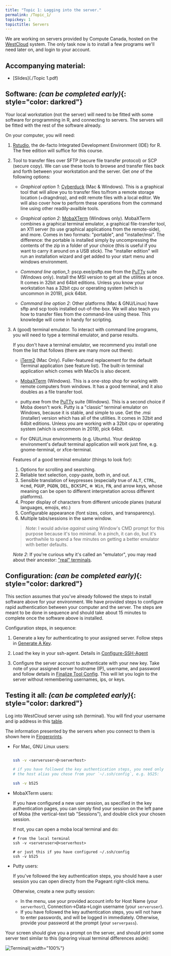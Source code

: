 ```yaml
---
title: "Topic 1: Logging into the server."
permalink: /Topic_1/
topickey: 1
topictitle: Servers
---
```


We are working on servers provided by Compute Canada, hosted on the
[WestCloud](https://www.computecanada.ca/research-portal/national-services/compute-canada-cloud/)
system. The only task now is to install a few programs we'll need
later on, and login to your account.

Accompanying material:
---------------------

* [Slides](./Topic 1.pdf)



Software: _(can be completed early)_{: style="color: darkred"}
-------------------

Your local workstation (not the server) will need to be fitted with some
software for programming in R, and connecting to servers. The servers
will be fitted with the rest of the software already.

On your computer, you will need:

1. [Rstudio](https://www.rstudio.com/products/rstudio/download2/), the de-facto Integrated Development Environment (IDE) for R.
   The free edition will suffice for this course.

1. Tool to transfer files over SFTP (secure file transfer protocol) or
   SCP (secure copy). We can use these tools to browse and transfer files
   back and forth between your workstation and the server. Get *one* of the following options:

   * _Graphical option 1_: [Cyberduck](https://cyberduck.io/?l=en) (Mac &
    Windows). This is a graphical tool that will allow you to transfer
    files to/from a remote storage location (+dragndrop), and edit remote
    files with a local editor. We will also cover how to perform these
    operations from the command line using other readily-availble
    tools.

   * _Graphical option 2_:
   [MobaXTerm](https://mobaxterm.mobatek.net/download-home-edition.html)
   (Windows only). MobaXTerm combines a graphical terminal emulator, a
   graphical file-transfer tool, an X11 server (to use graphical
   applications from the remote-side), and more. Comes in two formats:
   "portable", and "installer/msi". The difference: the portable is
   installed simply by uncompressing the contents of the zip in a
   folder of your choice (this is useful if you want to carry it
   around on a USB stick). The "installer edition" will run an installation
   wizard and get added to your start menu and windows environment.

   * _Command line option_1_: pscp.exe/psftp.exe from the [PuTTy](https://www.chiark.greenend.org.uk/~sgtatham/putty/latest.html) suite (Windows only). Install the MSI version to get all the utilities at once. It comes in 32bit and 64bit editions. Unless you know your workstation has a 32bit cpu or operating system (which is uncommon in 2019), pick 64bit.

   * _Command line option 2_: Other platforms (Mac & GNU/Linux) have
     sftp and scp tools installed out-of-the-box. We will also teach
     you how to transfer files from the command-line using these. This
     knowledge will come in handy for scripting.

1. A (good) terminal emulator. To interact with command line programs, you will need to type a terminal emulator, and parse results.

   If you don't have a terminal emulator, we recommend you install one
   from the list that follows (there are many more out there):

    - [iTerm2](https://www.iterm2.com/) (Mac Only). Fuller-featured replacement for the default Terminal application (see feature list). The built-in terminal application which comes with MacOs is also decent.

    - [MobaXTerm](https://mobaxterm.mobatek.net/download-home-edition.html) (Windows). This is a one-stop shop for working with remote computers from windows. It has a good terminal, and it also doubles as a file transfer tool.

    - putty.exe from the [PuTTy](https://www.chiark.greenend.org.uk/~sgtatham/putty/latest.html) suite (Windows). This is a second choice if Moba doesn't work. Putty is a "classic" terminal emulator on Windows, because it is stable, and simple to use. Get the .msi (installer) version which has all of the utilities. It comes in 32bit and 64bit editions. Unless you are working with a 32bit cpu or operating system (which is uncommon in 2019), pick 64bit.

    - For GNU/Linux environments (e.g. Ubuntu). Your desktop environment's default terminal application will work just fine, e.g. gnome-terminal, or xfce-terminal.

   Features of a good terminal emulator (things to look for):
     1. Options for scrolling and searching.
     1. Reliable text selection, copy-paste, both in, and out.
     1. Sensible translation of keypresses (especially true of <kbd>ALT</kbd>, <kbd>CTRL</kbd>, <kbd>⌘cmd</kbd>, <kbd>PGUP</kbd>, <kbd>PGDN</kbd>, <kbd>DEL</kbd>, <kbd>BCKSPC</kbd>, <kbd>⊞ Win</kbd>, <kbd>FN</kbd>, and arrow keys, whose meaning can be open to different interpretation across different platforms).
     1. Proper display of characters from different unicode planes (natural languages, emojis, etc.)
     1. Configurable appearance (font sizes, colors, and transparency).
     1. Multiple tabs/sessions in the same window.

   > *Note*: I would advise *against* using Window's CMD prompt for
   this purpose because it's too minimal. In a pinch, it can do, but
   it's worthwhile to spend a few minutes on getting a better
   emulator with better defaults.
   >
   *Note 2*: If you're curious why it's called an "emulator", you may read about their ancestor: ["real" terminals](https://en.wikipedia.org/wiki/Computer_terminal#Text_terminals).


Configuration: _(can be completed early)_{: style="color: darkred"}
---------------

This section assumes that you've already followed the steps to install
software above for your environment. We have provided steps to
configure rapid authentication between your computer and the
server. The steps are meant to be done in sequence and should take
about 15 minutes to complete once the software above is installed.

Configuration steps, in sequence:

1. Generate a key for authenticating to your assigned server. Follow steps in [Generate A Key](./generate_a_key).

2. Load the key in your ssh-agent. Details in [Configure-SSH-Agent](./configure_ssh_agent)

3. Configure the server account to authenticate with your new key. Take note of your assigned server hostname (IP), username, and password and follow details in [Finalize Tool Config](./finalize_tool_config). This will let you login to the server without remembering usernames, ips, or keys.


Testing it all: _(can be completed early)_{: style="color: darkred"}
---------------

Log into WestCloud server using ssh (terminal). You will find your username and ip address in this [table](https://docs.google.com/spreadsheets/d/1v7k2-XtfiwOoQ3iZHnJyqVXsxgekVGXEtnFIvdk7aqU/edit?usp=sharing).

The information presented by the servers when you connect to them is shown here in [Fingerprints](./fingerprints).

* For Mac, GNU Linux users:

  ```bash

  ssh -v <serveruser>@<serverhost>

  # if you have followed the key authentication steps, you need only to specify
  # the host alias you chose from your `~/.ssh/config`, e.g. b525:

  ssh -v b525
  ```
* MobaXTerm users:

  If you have configured a new user session, as specified in the
  key authentication pages, you can simply find your session
  on the left pane of Moba (the vertical-text tab "Sessions"), and
  double click your chosen session.

  If not, you can open a moba local terminal and do:

  ```
  # from the local terminal
  ssh -v <serveruser>@<serverhost>

  # or just this if you have configured ~/.ssh/config
  ssh -v b525
  ```

* Putty users:

  If you've followed the key authentication steps, you should have a user session you can open
  directy from the Pageant right-click menu.

  Otherwise, create a new putty session:

  - In the menu, use your provided account info for Host Name (your `serverhost`), Connection->Data->Login username (your `serveruser`).
  - If you have followed the key authentication steps, you will not have to enter
    passwords, and will be logged in immediately. Otherwise, provide your password at the prompt (your `serverpass`).

Your screen should give you a prompt on the server, and should print some server text similar to this (ignoring visual terminal differences aside):

![](terminal.jpeg "Terminal"){:width="100%"}


